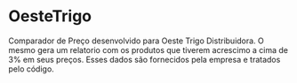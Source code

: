 # OesteTrigo
Comparador de Preço desenvolvido para Oeste Trigo Distribuidora.
O mesmo gera um relatorio com os produtos que tiverem acrescimo a cima de 3% em seus preços.
Esses dados são fornecidos pela empresa e tratados pelo código.
